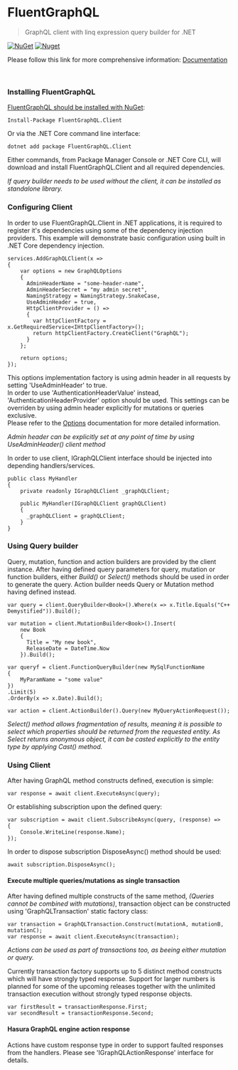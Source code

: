 # FluentGraphQL
> GraphQL client with linq expression query builder for .NET 

[![NuGet](https://img.shields.io/nuget/v/FluentGraphQL.Client)](https://www.nuget.org/packages/FluentGraphQL.Client)
[![Nuget](https://img.shields.io/nuget/dt/FluentGraphQL.Client)](https://www.nuget.org/packages/FluentGraphQL.Client)

Please follow this link for more comprehensive information: [Documentation](https://github.com/mmaderic/FluentGraphQL/tree/master/Documentation)

<br />

### Installing FluentGraphQL

[FluentGraphQL should be installed with NuGet](https://www.nuget.org/packages/FluentGraphQL.Client):

    Install-Package FluentGraphQL.Client
    
Or via the .NET Core command line interface:

    dotnet add package FluentGraphQL.Client

Either commands, from Package Manager Console or .NET Core CLI, will download and install FluentGraphQL.Client and all required dependencies.

*If query builder needs to be used without the client, it can be installed as standalone library.*

### Configuring Client

In order to use FluentGraphQL.Client in .NET applications, it is required to register it's dependencies using some of the dependency injection providers.
This example will demonstrate basic configuration using built in .NET Core dependency injection. 

```
services.AddGraphQLClient(x =>
{
    var options = new GraphQLOptions
    {
      AdminHeaderName = "some-header-name",
      AdminHeaderSecret = "my admin secret",
      NamingStrategy = NamingStrategy.SnakeCase,
      UseAdminHeader = true,                    
      HttpClientProvider = () =>
      {
        var httpClientFactory = x.GetRequiredService<IHttpClientFactory>();
        return httpClientFactory.CreateClient("GraphQL");
      }
    };

    return options;
});

```
This options implementation factory is using admin header in all requests by setting 'UseAdminHeader' to true. \
In order to use 'AuthenticationHeaderValue' instead, 'AuthenticationHeaderProvider' option should be used. This settings can be overriden by using admin header explicitly for mutations or queries exclusive. \
Please refer to the [Options](https://github.com/mmaderic/FluentGraphQL/blob/master/Documentation/02.options.md) documentation for more detailed information.

*Admin header can be explicitly set at any point of time by using UseAdminHeader() client method*

In order to use client, IGraphQLClient interface should be injected into depending handlers/services.

```
public class MyHandler
{
    private readonly IGraphQLClient _graphQLClient;

    public MyHandler(IGraphQLClient graphQLClient)
    {
      _graphQLClient = graphQLClient;
    }
}
```

### Using Query builder

Query, mutation, function and action builders are provided by the client instance. After having defined query parameters for query, mutation or function builders, either *Build()* or *Select()* methods should be used in order to generate the query. Action builder needs Query or Mutation method having defined instead.

```
var query = client.QueryBuilder<Book>().Where(x => x.Title.Equals("C++ Demystified")).Build();

var mutation = client.MutationBuilder<Book>().Insert(
    new Book
    {
      Title = "My new book",
      ReleaseDate = DateTime.Now
    }).Build();

var queryf = client.FunctionQueryBuilder(new MySqlFunctionName
{
    MyParamName = "some value"
})
.Limit(5)
.OrderBy(x => x.Date).Build();

var action = client.ActionBuilder().Query(new MyQueryActionRequest());
```

*Select() method allows fragmentation of results, meaning it is possible to select which properties should be returned from the requested entity. As Select returns anonymous object, it can be casted explicitly to the entity type by applying Cast() method.*

### Using Client

After having GraphQL method constructs defined, execution is simple:

    var response = await client.ExecuteAsync(query);

Or establishing subscription upon the defined query:
```
var subscription = await client.SubscribeAsync(query, (response) =>
{
    Console.WriteLine(response.Name);
});
```
In order to dispose subscription DisposeAsync() method should be used:

    await subscription.DisposeAsync(); 

#### Execute multiple queries/mutations as single transaction

After having defined multiple constructs of the same method, *(Queries cannot be combined with mutations)*, transaction object can be constructed using 'GraphQLTransaction' static factory class:

```
var transaction = GraphQLTransaction.Construct(mutationA, mutationB, mutationC);
var response = await client.ExecuteAsync(transaction);
```
*Actions can be used as part of transactions too, as beeing either mutation or query.*

Currently transaction factory supports up to 5 distinct method constructs which will have strongly typed response. Support for larger numbers is planned for some of the upcoming releases together with the unlimited transaction execution without strongly typed response objects.

```
var firstResult = transactionResponse.First;
var secondResult = transactionResponse.Second;
```

#### Hasura GraphQL engine action response

Actions have custom response type in order to support faulted responses from the handlers. Please see 'IGraphQLActionResponse' interface for details.



